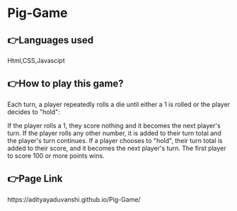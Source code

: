 # Pig-Game
<h2>👉Languages used</h2>
Html,CSS,Javascipt


<h2>👉How to play this game?</h2>
Each turn, a player repeatedly rolls a die until either a 1 is rolled or the player decides to "hold":

If the player rolls a 1, they score nothing and it becomes the next player's turn.
If the player rolls any other number, it is added to their turn total and the player's turn continues.
If a player chooses to "hold", their turn total is added to their score, and it becomes the next player's turn.
The first player to score 100 or more points wins.


<h2>👉Page Link </h2>
https://adityayaduvanshi.github.io/Pig-Game/
